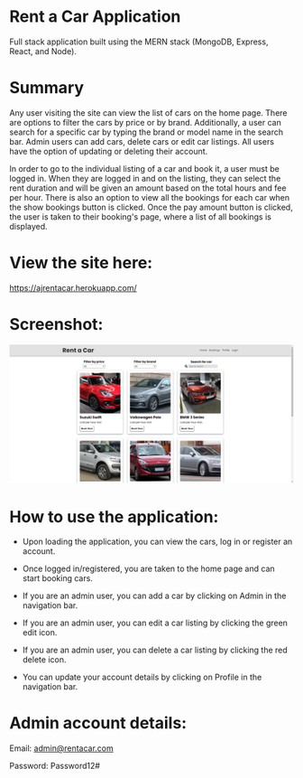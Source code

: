 # Rent a Car Application

Full stack application built using the MERN stack (MongoDB, Express, React, and Node).

# Summary

Any user visiting the site can view the list of cars on the home page. There are options to filter the cars by price or by brand. Additionally, a user can search for a specific car by typing the brand or model name in the search bar. Admin users can add cars, delete cars or edit car listings. All users have the option of updating or deleting their account.

In order to go to the individual listing of a car and book it, a user must be logged in. When they are logged in and on the listing, they can select the rent duration and will be given an amount based on the total hours and fee per hour. There is also an option to view all the bookings for each car when the show bookings button is clicked. Once the pay amount button is clicked, the user is taken to their booking's page, where a list of all bookings is displayed.

# View the site here:

https://ajrentacar.herokuapp.com/

# Screenshot:

![rent a car](https://github.com/ajwilliamss/rent-a-car/blob/main/rentacar.png)

# How to use the application:

- Upon loading the application, you can view the cars, log in or register an account.

- Once logged in/registered, you are taken to the home page and can start booking cars.

- If you are an admin user, you can add a car by clicking on Admin in the navigation bar.

- If you are an admin user, you can edit a car listing by clicking the green edit icon.

- If you are an admin user, you can delete a car listing by clicking the red delete icon.

- You can update your account details by clicking on Profile in the navigation bar.

# Admin account details:

Email: admin@rentacar.com

Password: Password12#
